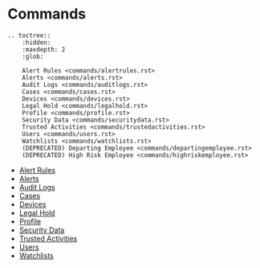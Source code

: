 # Commands

```{eval-rst}
.. toctree::
    :hidden:
    :maxdepth: 2
    :glob:

    Alert Rules <commands/alertrules.rst>
    Alerts <commands/alerts.rst>
    Audit Logs <commands/auditlogs.rst>
    Cases <commands/cases.rst>
    Devices <commands/devices.rst>
    Legal Hold <commands/legalhold.rst>
    Profile <commands/profile.rst>
    Security Data <commands/securitydata.rst>
    Trusted Activities <commands/trustedactivities.rst>
    Users <commands/users.rst>
    Watchlists <commands/watchlists.rst>
    (DEPRECATED) Departing Employee <commands/departingemployee.rst>
    (DEPRECATED) High Risk Employee <commands/highriskemployee.rst>
```

* [Alert Rules](commands/alertrules.rst)
* [Alerts](commands/alerts.rst)
* [Audit Logs](commands/auditlogs.rst)
* [Cases](commands/cases.rst)
* [Devices](commands/devices.rst)
* [Legal Hold](commands/legalhold.rst)
* [Profile](commands/profile.rst)
* [Security Data](commands/securitydata.rst)
* [Trusted Activities](commands/trustedactivities.rst)
* [Users](commands/users.rst)
* [Watchlists](commands/watchlists.rst)
